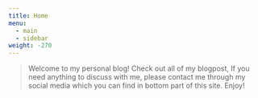 ```yaml
---
title: Home
menu:
  - main
  - sidebar
weight: -270
---
```

> Welcome to my personal blog! Check out all of my blogpost, If you need anything to discuss with me, please contact me through my social media which you can find in bottom part of this site. Enjoy!
